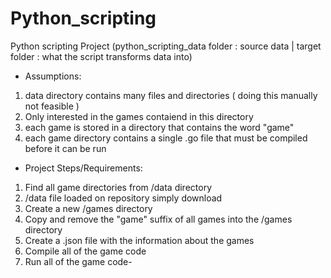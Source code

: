 # Python_scripting

 Python scripting Project (python_scripting_data folder : source data | target folder : what the script transforms data into)
 
 - Assumptions:

1. data directory contains many files and directories ( doing this manually not feasible )
2. Only interested in the games contaiend in this directory
3. each game is stored in a directory that contains the word "game"
4. each game directory contains a single .go file that must be compiled before it can be run


- Project Steps/Requirements:

1. Find all game directories from /data directory
2. /data file loaded on repository simply download
3. Create a new /games directory 
4. Copy and remove the "game" suffix of all games into the /games directory
5. Create a .json file with the information about the games
6. Compile all of the game code 
7. Run all of the game code-

